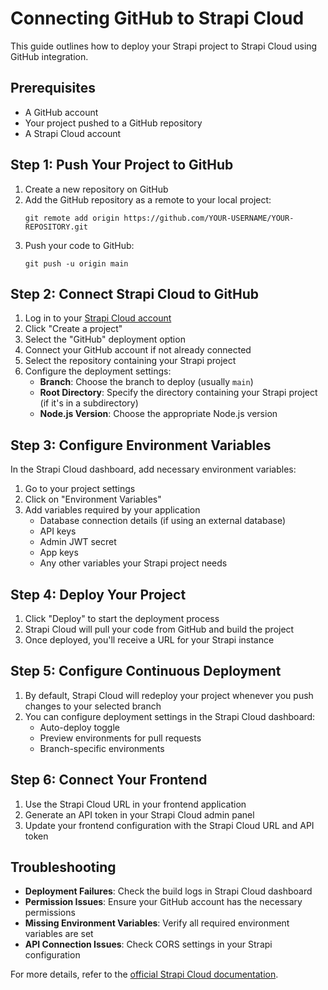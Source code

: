 # Connecting GitHub to Strapi Cloud

This guide outlines how to deploy your Strapi project to Strapi Cloud using GitHub integration.

## Prerequisites

- A GitHub account
- Your project pushed to a GitHub repository
- A Strapi Cloud account

## Step 1: Push Your Project to GitHub

1. Create a new repository on GitHub
2. Add the GitHub repository as a remote to your local project:
   ```
   git remote add origin https://github.com/YOUR-USERNAME/YOUR-REPOSITORY.git
   ```
3. Push your code to GitHub:
   ```
   git push -u origin main
   ```

## Step 2: Connect Strapi Cloud to GitHub

1. Log in to your [Strapi Cloud account](https://cloud.strapi.io)
2. Click "Create a project"
3. Select the "GitHub" deployment option
4. Connect your GitHub account if not already connected
5. Select the repository containing your Strapi project
6. Configure the deployment settings:
   - **Branch**: Choose the branch to deploy (usually `main`)
   - **Root Directory**: Specify the directory containing your Strapi project (if it's in a subdirectory)
   - **Node.js Version**: Choose the appropriate Node.js version
   
## Step 3: Configure Environment Variables

In the Strapi Cloud dashboard, add necessary environment variables:

1. Go to your project settings
2. Click on "Environment Variables"
3. Add variables required by your application
   - Database connection details (if using an external database)
   - API keys
   - Admin JWT secret
   - App keys
   - Any other variables your Strapi project needs

## Step 4: Deploy Your Project

1. Click "Deploy" to start the deployment process
2. Strapi Cloud will pull your code from GitHub and build the project
3. Once deployed, you'll receive a URL for your Strapi instance

## Step 5: Configure Continuous Deployment

1. By default, Strapi Cloud will redeploy your project whenever you push changes to your selected branch
2. You can configure deployment settings in the Strapi Cloud dashboard:
   - Auto-deploy toggle
   - Preview environments for pull requests
   - Branch-specific environments

## Step 6: Connect Your Frontend

1. Use the Strapi Cloud URL in your frontend application
2. Generate an API token in your Strapi Cloud admin panel
3. Update your frontend configuration with the Strapi Cloud URL and API token

## Troubleshooting

- **Deployment Failures**: Check the build logs in Strapi Cloud dashboard
- **Permission Issues**: Ensure your GitHub account has the necessary permissions
- **Missing Environment Variables**: Verify all required environment variables are set
- **API Connection Issues**: Check CORS settings in your Strapi configuration

For more details, refer to the [official Strapi Cloud documentation](https://docs.strapi.io/cloud/getting-started/introduction). 
